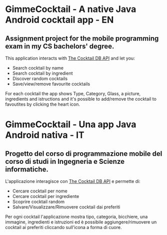 # GimmeCocktail - A native Java Android cocktail app - EN
## Assignment project for the mobile programming exam in my CS bachelors' degree.

This application interacts with [The Cocktail DB API](https://www.thecocktaildb.com/) and let you:

* Search cocktail by name
* Search cocktail by ingredient
* Discover random cocktails
* Save/view/remove favourite cocktails

For each cocktail the app shows Type, Category, Glass, a picture, ingredients and istructions and it's possible to add/remove the cocktail to favoutites by clicking the heart icon.

# GimmeCocktail - Una app Java Android nativa - IT
## Progetto del corso di programmazione mobile del corso di studi in Ingegneria e Scienze informatiche.

L'applicazione interagisce con [The Cocktail DB API](https://www.thecocktaildb.com/) e permette di:

* Cercare cocktail per nome
* Cercare cocktail per ingrediente
* Scoprire cocktail random
* Salvare/Visualizzare/Rimuovere cocktail dai preferiti

Per ogni cocktail l'applicazione mostra tipo, categoria, bicchiere, una immagine, ingredienti e istruzioni ed è possibile aggiungere/rimuovere un cocktail ai preferiti cliccando sull'icona a forma di cuore. 

